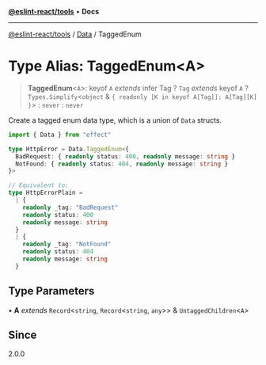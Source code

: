 [**@eslint-react/tools**](../../../README.md) • **Docs**

***

[@eslint-react/tools](../../../README.md) / [Data](../README.md) / TaggedEnum

# Type Alias: TaggedEnum\<A\>

> **TaggedEnum**\<`A`\>: keyof `A` *extends* infer Tag ? `Tag` *extends* keyof `A` ? `Types.Simplify`\<`object` & `{ readonly [K in keyof A[Tag]]: A[Tag][K] }`\> : `never` : `never`

Create a tagged enum data type, which is a union of `Data` structs.

```ts
import { Data } from "effect"

type HttpError = Data.TaggedEnum<{
  BadRequest: { readonly status: 400, readonly message: string }
  NotFound: { readonly status: 404, readonly message: string }
}>

// Equivalent to:
type HttpErrorPlain =
  | {
    readonly _tag: "BadRequest"
    readonly status: 400
    readonly message: string
  }
  | {
    readonly _tag: "NotFound"
    readonly status: 404
    readonly message: string
  }
```

## Type Parameters

• **A** *extends* `Record`\<`string`, `Record`\<`string`, `any`\>\> & `UntaggedChildren`\<`A`\>

## Since

2.0.0
